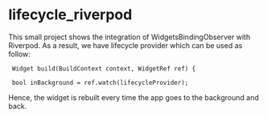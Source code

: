 # lifecycle_riverpod

This small project shows the integration of WidgetsBindingObserver with Riverpod. 
As a result, we have lifecycle provider which can be used as follow: 

` Widget build(BuildContext context, WidgetRef ref) {`

   ` bool inBackground = ref.watch(lifecycleProvider);`

Hence, the widget is rebuilt every time the app goes to the background and back.   
